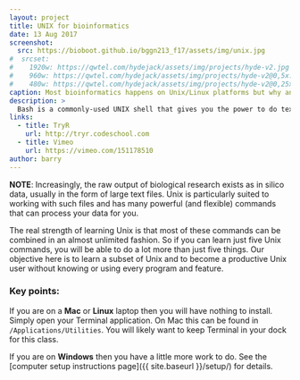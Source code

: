 ```yaml
---
layout: project
title: UNIX for bioinformatics
date: 13 Aug 2017
screenshot:
  src: https://bioboot.github.io/bggn213_f17/assets/img/unix.jpg
#  srcset:
#    1920w: https://qwtel.com/hydejack/assets/img/projects/hyde-v2.jpg
#    960w: https://qwtel.com/hydejack/assets/img/projects/hyde-v2@0,5x.jpg
#    480w: https://qwtel.com/hydejack/assets/img/projects/hyde-v2@0,25x.jpg
caption: Most bioinformatics happens on Unix/Linux platforms but why and how do we use Unix?
description: >
  Bash is a commonly-used UNIX shell that gives you the power to do text file manipulations more quickly — exactly what we need as bioinformaticians!
links:
  - title: TryR
    url: http://tryr.codeschool.com
  - title: Vimeo
    url: https://vimeo.com/151178510
author: barry
---
```


**NOTE**: 
Increasingly, the raw output of biological research exists as in silico data, usually in the form of large text files. Unix is particularly suited to working with such files and has many powerful (and flexible) commands that can process your data for you.

The real strength of learning Unix is that most of these commands can be combined in an almost unlimited fashion. So if you can learn just five Unix commands, you will be able to do a lot more than just five things. Our objective here is to learn a subset of Unix and to become a productive Unix user without knowing or using every program and feature.


### Key points:
If you are on a **Mac** or **Linux** laptop then you will have nothing to install. Simply open your Terminal application. On Mac this can be found in `/Applications/Utilities`. You will likely want to keep Terminal in your dock for this class.

If you are on **Windows** then you have a little more work to do. See the [computer setup instructions page]({{ site.baseurl }}/setup/) for details.

